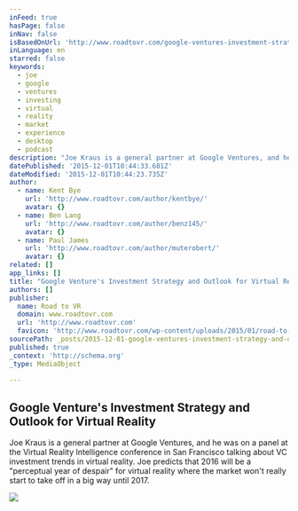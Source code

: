 ```yaml
---
inFeed: true
hasPage: false
inNav: false
isBasedOnUrl: 'http://www.roadtovr.com/google-ventures-investment-strategy-outlook-virtual-reality/'
inLanguage: en
starred: false
keywords:
  - joe
  - google
  - ventures
  - investing
  - virtual
  - reality
  - market
  - experience
  - desktop
  - podcast
description: "Joe Kraus is a general partner at Google Ventures, and he was on a panel at the Virtual Reality Intelligence conference in San Francisco talking about VC investment trends in virtual reality. Joe predicts that 2016 will be a \"perceptual year of despair\" for virtual reality where the market won't really start to take off in a big way until 2017."
datePublished: '2015-12-01T10:44:33.681Z'
dateModified: '2015-12-01T10:44:23.735Z'
author:
  - name: Kent Bye
    url: 'http://www.roadtovr.com/author/kentbye/'
    avatar: {}
  - name: Ben Lang
    url: 'http://www.roadtovr.com/author/benz145/'
    avatar: {}
  - name: Paul James
    url: 'http://www.roadtovr.com/author/muterobert/'
    avatar: {}
related: []
app_links: []
title: "Google Venture's Investment Strategy and Outlook for Virtual Reality - Road to VR"
authors: []
publisher:
  name: Road to VR
  domain: www.roadtovr.com
  url: 'http://www.roadtovr.com'
  favicon: 'http://www.roadtovr.com/wp-content/uploads/2015/01/road-to-vr-logo-for-social-media-54aabc8av1_site_icon-150x150.png'
sourcePath: _posts/2015-12-01-google-ventures-investment-strategy-and-outlook-for-virtual.md
published: true
_context: 'http://schema.org'
_type: MediaObject

---
```

<article style=""><h1>Google Venture's Investment Strategy and Outlook for Virtual Reality</h1><p>Joe Kraus is a general partner at Google Ventures, and he was on a panel at the Virtual Reality Intelligence conference in San Francisco talking about VC investment trends in virtual reality. Joe predicts that 2016 will be a "perceptual year of despair" for virtual reality where the market won't really start to take off in a big way until 2017.</p><img src="http://www.roadtovr.com/wp-content/uploads/2015/11/google-ventures.jpg" /></article>